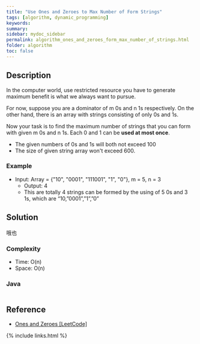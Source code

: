 ```yaml
---
title: "Use Ones and Zeroes to Max Number of Form Strings"
tags: [algorithm, dynamic_programming]
keywords:
summary:
sidebar: mydoc_sidebar
permalink: algorithm_ones_and_zeroes_form_max_number_of_strings.html
folder: algorithm
toc: false
---
```


## Description
In the computer world, use restricted resource you have to generate maximum benefit is what we always want to pursue.

For now, suppose you are a dominator of m 0s and n 1s respectively. On the other hand, there is an array with strings consisting of only 0s and 1s.

Now your task is to find the maximum number of strings that you can form with given m 0s and n 1s. Each 0 and 1 can be **used at most once**.
* The given numbers of 0s and 1s will both not exceed 100
* The size of given string array won't exceed 600.

### Example
* Input: Array = {"10", "0001", "111001", "1", "0"}, m = 5, n = 3
  * Output: 4
  * This are totally 4 strings can be formed by the using of 5 0s and 3 1s, which are “10,”0001”,”1”,”0”

## Solution
哦也

### Complexity
* Time: O(n)
* Space: O(n)

### Java
```java

```

## Reference
* [Ones and Zeroes [LeetCode]](https://leetcode.com/problems/ones-and-zeroes/description/)

{% include links.html %}
